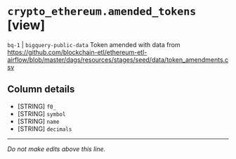 # `crypto_ethereum.amended_tokens` [view]
`bq-1` | `bigquery-public-data`
Token amended with data from https://github.com/blockchain-etl/ethereum-etl-airflow/blob/master/dags/resources/stages/seed/data/token_amendments.csv

## Column details
* [STRING]    `f0_`
* [STRING]    `symbol`
* [STRING]    `name`
* [STRING]    `decimals`

-------------------------------------------------------------------------------
*Do not make edits above this line.*
